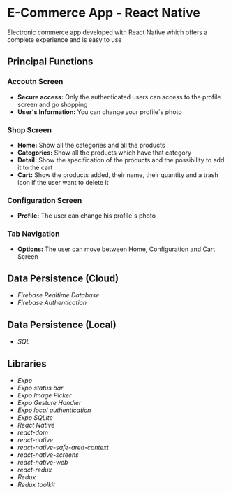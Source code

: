 # E-Commerce App - React Native

Electronic commerce app developed with React Native which offers a complete experience and is easy to use

## Principal Functions

### Accoutn Screen

- **Secure access:** Only the authenticated users can access to the profile screen and go shopping
- **User´s Information:** You can change your profile´s photo 

### Shop Screen

- **Home:** Show all the categories and all the products
- **Categories:** Show all the products which have that category
- **Detail:** Show the specification of the products and the possibility to add it to the cart
- **Cart:** Show the products added, their name, their quantity and a trash icon if the user want to delete it

### Configuration Screen 

- **Profile:** The user can change his profile´s photo

### Tab Navigation

- **Options:** The user can move between Home, Configuration and Cart Screen


## Data Persistence (Cloud)

- *Firebase Realtime Database*
- *Firebase Authentication*

## Data Persistence (Local)

- *SQL*

## Libraries

- *Expo*
- *Expo status bar*
- *Expo Image Picker*
- *Expo Gesture Handler*
- *Expo local authentication*
- *Expo SQLite*
- *React Native*
- *react-dom*
- *react-native*
- *react-native-safe-area-context*
- *react-native-screens*
- *react-native-web*
- *react-redux*
- *Redux*
- *Redux toolkit*
